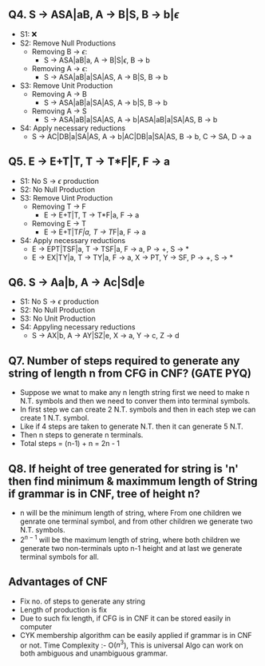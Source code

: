 ## Q4. S -> ASA|aB, A -> B|S, B -> b|$\epsilon$
- S1: ❌
- S2: Remove Null Productions
  - Removing B -> $\epsilon$:
    - S -> ASA|aB|a, A -> B|S|$\epsilon$, B -> b
  - Removing A -> $\epsilon$:
    - S -> ASA|aB|a|SA|AS, A -> B|S, B -> b
- S3: Remove Unit Production
  - Removing  A -> B
    - S -> ASA|aB|a|SA|AS, A -> b|S, B -> b
  - Removing A -> S
    - S -> ASA|aB|a|SA|AS, A -> b|ASA|aB|a|SA|AS, B -> b
- S4: Apply necessary reductions
  - S -> AC|DB|a|SA|AS, A -> b|AC|DB|a|SA|AS, B -> b, C -> SA, D -> a

## Q5. E -> E+T|T, T -> T*F|F, F -> a
- S1: No S -> $\epsilon$ production
- S2: No Null Production
- S3: Remove Uint Production
  - Removing T -> F
    - E -> E+T|T, T -> T*F|a, F -> a
  - Removing E -> T
    - E -> E+T|T*F|a, T -> T*F|a, F -> a
- S4: Apply necessary reductions
  - E -> EPT|TSF|a, T -> TSF|a, F -> a, P -> +, S -> *
  - E -> EX|TY|a, T -> TY|a, F -> a, X -> PT, Y -> SF, P -> +, S -> *

## Q6. S -> Aa|b, A -> Ac|Sd|e
- S1: No S -> $\epsilon$ production
- S2: No Null Production
- S3: No Unit Production
- S4: Appyling necessary reductions
  - S -> AX|b, A -> AY|SZ|e, X -> a, Y -> c, Z -> d

## Q7. Number of steps required to generate any string of length n from CFG in CNF? (GATE PYQ)
- Suppose we wnat to make any n length string first we need to make n N.T. symbols and then we need to conver them into terminal symbols.
- In first step we can create 2 N.T. symbols and then in each step we can create 1 N.T. symbol.
- Like if 4 steps are taken to generate N.T. then it can generate 5 N.T.
- Then n steps to generate n terminals.
- Total steps = (n-1) + n = 2n - 1

## Q8. If height of tree generated for string is 'n' then find minimum & maximmum length of String if grammar is in CNF, tree of height n?
- n will be the minimum length of string, where From one children we genrate one terminal symbol, and from other children we generate two N.T. symbols.
- $2^{n-1}$ will be the maximum length of string, where both children we generate two non-terminals upto n-1 height and at last we generate terminal symbols for all.

## Advantages of CNF
- Fix no. of steps to generate any string
- Length of production is fix
- Due to such fix length, if CFG is in CNF it can be stored easily in computer
- CYK membership algorithm can be easily applied if grammar is in CNF or not. Time Complexity :- O($n^{3}$), This is universal Algo can work on both ambiguous and unambiguous grammar.